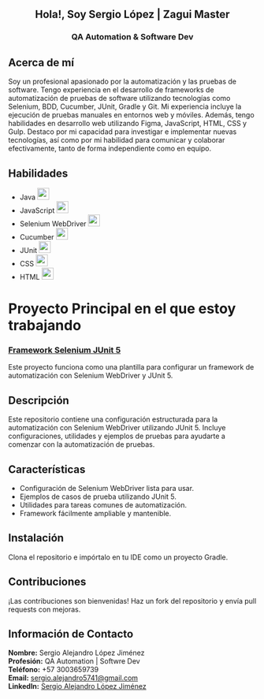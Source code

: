 <div align="center">
    <h2>Hola!, Soy Sergio López | Zagui Master</h2>
   <h3>QA Automation & Software Dev</h3>
</div>

## Acerca de mí
Soy un profesional apasionado por la automatización y las pruebas de software. Tengo experiencia en el desarrollo de frameworks de automatización de pruebas de software utilizando tecnologías como Selenium, BDD, Cucumber, JUnit, Gradle y Git. Mi experiencia incluye la ejecución de pruebas manuales en entornos web y móviles. Además, tengo habilidades en desarrollo web utilizando Figma, JavaScript, HTML, CSS y Gulp. Destaco por mi capacidad para investigar e implementar nuevas tecnologías, así como por mi habilidad para comunicar y colaborar efectivamente, tanto de forma independiente como en equipo.

## Habilidades
- Java <img width="24px" src="https://raw.githubusercontent.com/rahulbanerjee26/githubAboutMeGenerator/main/icons/java.svg">
- JavaScript <img width="24px" src="https://raw.githubusercontent.com/rahulbanerjee26/githubAboutMeGenerator/main/icons/javascript.svg">
- Selenium WebDriver <img width="24px" src="https://raw.githubusercontent.com/rahulbanerjee26/githubAboutMeGenerator/main/icons/selenium.svg">
- Cucumber <img width="24px" src="https://raw.githubusercontent.com/rahulbanerjee26/githubAboutMeGenerator/main/icons/cucumber.svg">
- JUnit <img width="24px" src="https://raw.githubusercontent.com/rahulbanerjee26/githubAboutMeGenerator/main/icons/junit.svg">
- CSS <img width="24px" src="https://raw.githubusercontent.com/rahulbanerjee26/githubAboutMeGenerator/main/icons/css.svg">
- HTML <img width="24px" src="https://raw.githubusercontent.com/rahulbanerjee26/githubAboutMeGenerator/main/icons/html.svg">




# Proyecto Principal en el que estoy trabajando
### [Framework Selenium JUnit 5](https://github.com/zagui-master#plantilla-de-framework-selenium-junit-5)
Este proyecto funciona como una plantilla para configurar un framework de automatización con Selenium WebDriver y JUnit 5.

## Descripción
Este repositorio contiene una configuración estructurada para la automatización con Selenium WebDriver utilizando JUnit 5. Incluye configuraciones, utilidades y ejemplos de pruebas para ayudarte a comenzar con la automatización de pruebas.

## Características
- Configuración de Selenium WebDriver lista para usar.
- Ejemplos de casos de prueba utilizando JUnit 5.
- Utilidades para tareas comunes de automatización.
- Framework fácilmente ampliable y mantenible.

## Instalación

Clona el repositorio e impórtalo en tu IDE como un proyecto Gradle.

## Contribuciones

¡Las contribuciones son bienvenidas! Haz un fork del repositorio y envía pull requests con mejoras.

## Información de Contacto

**Nombre:** Sergio Alejandro López Jiménez  
**Profesión:** QA Automation | Softwre Dev  
**Teléfono:** +57 3003659739  
**Email:** [sergio.alejandro5741@gmail.com](mailto:sergio.alejandro5741@gmail.com)  
**LinkedIn:** [Sergio Alejandro López Jiménez](https://www.linkedin.com/in/sergio-lopez-a39178262/)  



